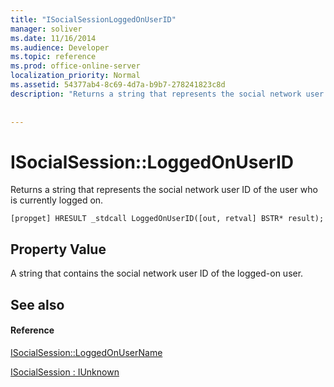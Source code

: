 ```yaml
---
title: "ISocialSessionLoggedOnUserID"
manager: soliver
ms.date: 11/16/2014
ms.audience: Developer
ms.topic: reference
ms.prod: office-online-server
localization_priority: Normal
ms.assetid: 54377ab4-8c69-4d7a-b9b7-278241823c8d
description: "Returns a string that represents the social network user ID of the user who is currently logged on."
 
 
---
```


# ISocialSession::LoggedOnUserID

Returns a string that represents the social network user ID of the user who is currently logged on. 
  
```
[propget] HRESULT _stdcall LoggedOnUserID([out, retval] BSTR* result);
```

## Property Value

A string that contains the social network user ID of the logged-on user.
  
## See also

#### Reference

[ISocialSession::LoggedOnUserName](isocialsession-loggedonusername.md)
  
[ISocialSession : IUnknown](isocialsessioniunknown.md)

